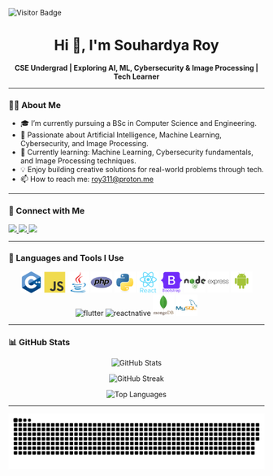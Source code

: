 ![Visitor Badge](https://visitor-badge.laobi.icu/badge?page_id=roysouhardyo.roysouhardyo)

<h1 align="center">Hi 👋, I'm Souhardya Roy</h1>
<p align="center"><strong>CSE Undergrad | Exploring AI, ML, Cybersecurity & Image Processing | Tech Learner</strong></p>

---

### 👨‍💻 About Me

- 🎓 I’m currently pursuing a BSc in Computer Science and Engineering.
- 🤖 Passionate about Artificial Intelligence, Machine Learning, Cybersecurity, and Image Processing.
- 🌱 Currently learning: Machine Learning, Cybersecurity fundamentals, and Image Processing techniques.
- 💡 Enjoy building creative solutions for real-world problems through tech.
- 📫 How to reach me: [roy311@proton.me](mailto:roy311@proton.me)

---

### 🔗 Connect with Me

<p align="left">
  <a href="https://linkedin.com/in/your-linkedin" target="_blank">
    <img src="https://img.shields.io/badge/LinkedIn-blue?logo=linkedin&logoColor=white" />
  </a>
  <a href="mailto:your.email@example.com" target="_blank">
    <img src="https://img.shields.io/badge/Gmail-red?logo=gmail&logoColor=white" />
  </a>
  <a href="https://github.com/roysouhardyo" target="_blank">
    <img src="https://img.shields.io/badge/GitHub-black?logo=github&logoColor=white" />
  </a>
</p>

---

### 🚀 Languages and Tools I Use

<p align="center">
  <img src="https://raw.githubusercontent.com/devicons/devicon/master/icons/cplusplus/cplusplus-original.svg" alt="cplusplus" width="42" height="42"/>
  <img src="https://raw.githubusercontent.com/devicons/devicon/master/icons/javascript/javascript-original.svg" alt="javascript" width="42" height="42"/>
  <img src="https://raw.githubusercontent.com/devicons/devicon/master/icons/java/java-original.svg" alt="java" width="42" height="42"/>
  <img src="https://raw.githubusercontent.com/devicons/devicon/master/icons/php/php-original.svg" alt="php" width="42" height="42"/>
  <img src="https://raw.githubusercontent.com/devicons/devicon/master/icons/python/python-original.svg" alt="python" width="42" height="42"/>
  <img src="https://raw.githubusercontent.com/devicons/devicon/master/icons/react/react-original-wordmark.svg" alt="react" width="42" height="42"/>
  <img src="https://raw.githubusercontent.com/devicons/devicon/master/icons/bootstrap/bootstrap-plain-wordmark.svg" alt="bootstrap" width="42" height="42"/>
  <img src="https://raw.githubusercontent.com/devicons/devicon/master/icons/nodejs/nodejs-original-wordmark.svg" alt="nodejs" width="42" height="42"/>
  <img src="https://raw.githubusercontent.com/devicons/devicon/master/icons/express/express-original-wordmark.svg" alt="express" width="42" height="42"/>
  <img src="https://raw.githubusercontent.com/devicons/devicon/master/icons/android/android-original-wordmark.svg" alt="android" width="42" height="42"/>
  <img src="https://www.vectorlogo.zone/logos/flutterio/flutterio-icon.svg" alt="flutter" width="42" height="42"/>
  <img src="https://reactnative.dev/img/header_logo.svg" alt="reactnative" width="42" height="42"/>
  <img src="https://raw.githubusercontent.com/devicons/devicon/master/icons/mongodb/mongodb-original-wordmark.svg" alt="mongodb" width="42" height="42"/>
  <img src="https://raw.githubusercontent.com/devicons/devicon/master/icons/mysql/mysql-original-wordmark.svg" alt="mysql" width="42" height="42"/>
</p>

---

### 📊 GitHub Stats

<p align="center">
  <img src="https://github-readme-stats.vercel.app/api?username=roysouhardyo&show_icons=true&locale=en" alt="GitHub Stats" />
</p>

<p align="center">
  <img src="https://github-readme-streak-stats.herokuapp.com/?user=roysouhardyo" alt="GitHub Streak" />
</p>

<p align="center">
  <img src="https://github-readme-stats.vercel.app/api/top-langs?username=roysouhardyo&show_icons=true&locale=en&layout=compact" alt="Top Languages" />
</p>

---

<p align="center">
  <picture>
    <source media="(prefers-color-scheme: dark)" srcset="https://raw.githubusercontent.com/roysouhardyo/roysouhardyo/output/github-snake-dark.svg" />
    <source media="(prefers-color-scheme: light)" srcset="https://raw.githubusercontent.com/roysouhardyo/roysouhardyo/output/github-snake.svg" />
    <img alt="github-snake" src="https://raw.githubusercontent.com/roysouhardyo/roysouhardyo/output/github-snake.svg" />
  </picture>
</p>


